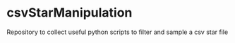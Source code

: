 # csvStarManipulation
Repository to collect useful python scripts to filter and sample a csv star file 
